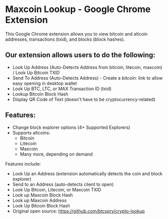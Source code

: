 # Maxcoin Lookup - Google Chrome Extension

This Google Chrome extension allows you to view bitcoin and altcoin addresses, transactions (txid), and blocks (block hashes).

## Our extension allows users to do the following:
- Look Up Address (Auto-Detects Address from bitcoin, litecoin, maxcoin) / Look Up Bitcoin TXID
- Send To Address (Auto-Detects Address) - Create a *bitcoin:* link to allow easy opening in desktop wallet
- Look Up BTC, LTC, or MAX Transaction ID (txid)
- Lookup Bitcoin Block Hash
- Display QR Code of Text (doesn't have to be cryptocurrency-related)

## Features:
- Change block explorer options (4+ Supported Explorers)
- Supports altcoins:
	- Bitcoin
	- Litecoin
	- Maxcoin
	- Many more, depending on demand

Features include:
- Look Up an Address (extension automatically detects the coin and block explorer)
- Send to an Address (auto-detects client to open)
- Look Up Bitcoin, Litecoin, or Maxcoin TXID
- Look up Maxcoin Block Hash
- Look up Maxcoin Address
- Look Up Bitcoin Block Hash
- Original open source: https://github.com/btcspry/crypto-lookup


